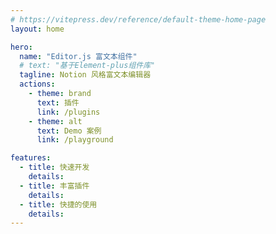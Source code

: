```yaml
---
# https://vitepress.dev/reference/default-theme-home-page
layout: home

hero:
  name: "Editor.js 富文本组件"
  # text: "基于Element-plus组件库"
  tagline: Notion 风格富文本编辑器
  actions:
    - theme: brand
      text: 插件
      link: /plugins
    - theme: alt
      text: Demo 案例
      link: /playground

features:
  - title: 快速开发
    details: 
  - title: 丰富插件
    details: 
  - title: 快捷的使用
    details: 
---
```



